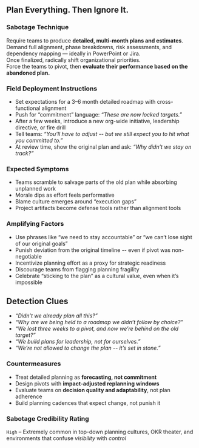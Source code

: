 ## Plan Everything. Then Ignore It.

### Sabotage Technique
Require teams to produce **detailed, multi-month plans and estimates**.  
Demand full alignment, phase breakdowns, risk assessments, and dependency mapping — ideally in PowerPoint or Jira.  
Once finalized, radically shift organizational priorities.  
Force the teams to pivot, then **evaluate their performance based on the abandoned plan.**

###  Field Deployment Instructions
- Set expectations for a 3–6 month detailed roadmap with cross-functional alignment
- Push for “commitment” language: *“These are now locked targets.”*
- After a few weeks, introduce a new org-wide initiative, leadership directive, or fire drill
- Tell teams: *“You’ll have to adjust -- but we still expect you to hit what you committed to.”*
- At review time, show the original plan and ask: *“Why didn’t we stay on track?”*

### Expected Symptoms
- Teams scramble to salvage parts of the old plan while absorbing unplanned work
- Morale dips as effort feels performative
- Blame culture emerges around “execution gaps”
- Project artifacts become defense tools rather than alignment tools

### Amplifying Factors
- Use phrases like “we need to stay accountable” or “we can’t lose sight of our original goals”
- Punish deviation from the original timeline -- even if pivot was non-negotiable
- Incentivize planning effort as a proxy for strategic readiness
- Discourage teams from flagging planning fragility
- Celebrate “sticking to the plan” as a cultural value, even when it’s impossible

## Detection Clues
- _“Didn’t we already plan all this?”_
- _“Why are we being held to a roadmap we didn’t follow by choice?”_
- _“We lost three weeks to a pivot, and now we’re behind on the old target?”_
- _“We build plans for leadership, not for ourselves.”_
- _“We’re not allowed to change the plan -- it’s set in stone.”_

### Countermeasures
- Treat detailed planning as **forecasting, not commitment**
- Design pivots with **impact-adjusted replanning windows**
- Evaluate teams on **decision quality and adaptability**, not plan adherence
- Build planning cadences that expect change, not punish it

### Sabotage Credibility Rating
`High` – Extremely common in top-down planning cultures, OKR theater, and environments that confuse *visibility* with *control*
